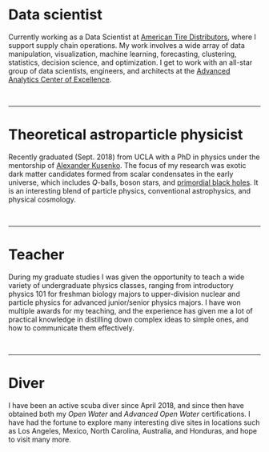 # Data scientist
Currently working as a Data Scientist at [American Tire Distributors](https://www.atd-us.com/en), where I support supply chain operations. My work involves a wide array of data manipulation, visualization, machine learning, forecasting, clustering, statistics, decision science, and optimization. I get to work with an all-star group of data scientists, engineers, and architects at the [Advanced Analytics Center of Excellence](https://medium.com/@americantiredistributors/hello-world-meet-the-data-analytics-addicts-at-american-tire-distributors-16de0a7bceb8).

<br><hr>

# Theoretical astroparticle physicist
Recently graduated (Sept. 2018) from UCLA with a PhD in physics under the mentorship of [Alexander Kusenko](http://www.physics.ucla.edu/~kusenko/). The focus of my research was exotic dark matter candidates formed from scalar condensates in the early universe, which includes $Q$-balls, boson stars, and [primordial black holes](http://newsroom.ucla.edu/releases/ucla-physicists-propose-new-theories-of-black-holes-from-the-very-early-universe). It is an interesting blend of particle physics, conventional astrophysics, and physical cosmology.

<br><hr>

# Teacher
During my graduate studies I was given the opportunity to teach a wide variety of undergraduate physics classes, ranging from introductory physics 101 for freshman biology majors to upper-division nuclear and particle physics for advanced junior/senior physics majors. I have won multiple awards for my teaching, and the experience has given me a lot of practical knowledge in distilling down complex ideas to simple ones, and how to communicate them effectively.

<br><hr>

# Diver
I have been an active scuba diver since April 2018, and since then have obtained both my _Open Water_ and _Advanced Open Water_ certifications. I have had the fortune to explore many interesting dive sites in locations such as Los Angeles, Mexico, North Carolina, Australia, and Honduras, and hope to visit many more.